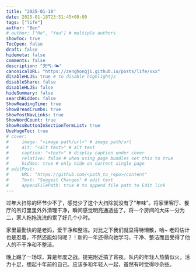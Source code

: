 ```yaml
---
title: "2025-01-18"
date: 2025-01-18T23:51:45+08:00
tags: ["life"]
author: "Ben"
# author: ["Me", "You"] # multiple authors
showToc: true
TocOpen: false
draft: false
hidemeta: false
comments: false
description: "天气-🌤"
canonicalURL: "https://zenghongji.github.io/posts/life/xxx"
disableHLJS: true # to disable highlightjs
disableShare: false
disableHLJS: false
hideSummary: false
searchHidden: false
ShowReadingTime: true
ShowBreadCrumbs: true
ShowPostNavLinks: true
ShowWordCount: true
ShowRssButtonInSectionTermList: true
UseHugoToc: true
# cover:
#     image: "<image path/url>" # image path/url
#     alt: "<alt text>" # alt text
#     caption: "<text>" # display caption under cover
#     relative: false # when using page bundles set this to true
#     hidden: true # only hide on current single page
# editPost:
#     URL: "https://github.com/<path_to_repo>/content"
#     Text: "Suggest Changes" # edit text
#     appendFilePath: true # to append file path to Edit link
---
```


过年大扫除的环节少不了，感觉少了这个大扫除就没有了“年味”。将家里客厅、餐厅的吊灯里里外外清理干净，瞬间感觉明亮通透些了。将一个房间的大床一分为二，家人拖拖洗洗的累了好几个小时。

家里最勤快的是老妈，爱干净和整洁。对比之下我们就显得特懒散，哈~ 老妈估计也是忍着，不然还能如何呢？！新的一年还得向她学习，干净、整洁而且受得了他人的不干净和不整洁。

晚上踢了一场球，算是年度之战。提完附近搞了宵夜。队内的年轻人热情似火，活力十足，想起十年前的自己。应该多和年轻人一起，虽然有时觉得吵杂些。
